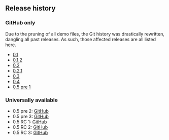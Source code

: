 ## Release history
### GitHub only
Due to the pruning of all demo files, the Git history was drastically rewritten, dangling all past releases. As such, those affected releases are all listed here.

* [0.1](https://github.com/ltgcgo/octavia/releases/tag/0.1)
* [0.1.2](https://github.com/ltgcgo/octavia/releases/tag/0.1.2)
* [0.2](https://github.com/ltgcgo/octavia/releases/tag/0.2)
* [0.2.1](https://github.com/ltgcgo/octavia/releases/tag/0.2.1)
* [0.3](https://github.com/ltgcgo/octavia/releases/tag/0.3)
* [0.4](https://github.com/ltgcgo/octavia/releases/tag/0.4)
* [0.5 pre 1](https://github.com/ltgcgo/octavia/releases/tag/0.4.112)

### Universally available
* 0.5 pre 2: [GitHub](https://github.com/ltgcgo/octavia/releases/tag/0.4.113)
* 0.5 pre 3: [GitHub](https://github.com/ltgcgo/octavia/releases/tag/0.4.114)
* 0.5 RC 1: [GitHub](https://github.com/ltgcgo/octavia/releases/tag/0.4.115)
* 0.5 RC 2: [GitHub](https://github.com/ltgcgo/octavia/releases/tag/0.4.116)
* 0.5 RC 3: [GitHub](https://github.com/ltgcgo/octavia/releases/tag/0.4.117)